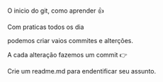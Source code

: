 O inicio do git, como aprender 👍


Com praticas todos os dia

podemos criar vaios commites  e alterções.

A cada alteração fazemos um commit 👉 

Crie um readme.md  para endentificar  seu  assunto.
